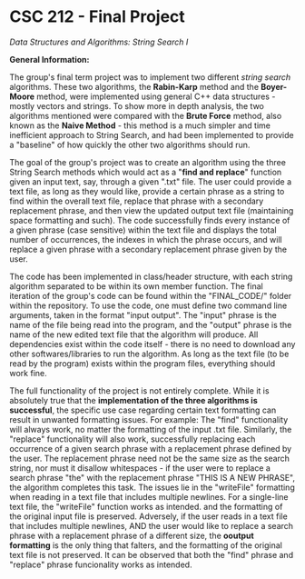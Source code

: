 # **CSC 212 - Final Project**
*Data Structures and Algorithms: String Search I*


**General Information:**

The group's final term project was to implement two different *string search* algorithms. These two algorithms, the **Rabin-Karp** method and the **Boyer-Moore** method, were implemented using general C++ data structures - mostly vectors and strings. To show more in depth analysis, the two algorithms mentioned were compared with the **Brute Force** method, also known as the **Naive Method** - this method is a much simpler and time inefficient approach to String Search, and had been implemented to provide a "baseline" of how quickly the other two algorithms should run. 


The goal of the group's project was to create an algorithm using the three String Search methods which would act as a "**find and replace**" function given an input text, say, through a given ".txt" file. The user could provide a text file, as long as they would like, provide a certain phrase as a string to find within the overall text file, replace that phrase with a secondary replacement phrase, and then view the updated output text file (maintaining space formatting and such). The code successfully finds every instance of a given phrase (case sensitive) within the text file and displays the total number of occurrences, the indexes in which the phrase occurs, and will replace a given phrase with a secondary replacement phrase given by the user. 


The code has been implemented in class/header structure, with each string algorithm separated to be within its own member function. The final iteration of the group's code can be found within the "FINAL_CODE/" folder within the repository. To use the code, one must define two command line arguments, taken in the format "input output". The "input" phrase is the name of the file being read into the program, and the "output" phrase is the name of the new edited text file that the algorithm will produce. All dependencies exist within the code itself - there is no need to download any other softwares/libraries to run the algorithm. As long as the text file (to be read by the program) exists within the program files, everything should work fine. 


The full functionality of the project is not entirely complete. While it is absolutely true that the **implementation of the three algorithms is successful**, the specific use case regarding certain text formatting can result in unwanted formatting issues. For example: The "find" functionality will always work, no matter the formatting of the input .txt file. Similarly, the "replace" functionality will also work, successfully replacing each occurrence of a given search phrase with a replacement phrase defined by the user. The replacement phrase need not be the same size as the search string, nor must it disallow whitespaces - if the user were to replace a search phrase "the" with the replacement phrase "THIS IS A NEW PHRASE", the algorithm completes this task. The issues lie in the "writeFile" formatting when reading in a text file that includes multiple newlines. For a single-line text file, the "writeFile" function works as intended. and the formatting of the original input file is preserved. Adversely, if the user reads in a text file that includes multiple newlines, AND the user would like to replace a search phrase with a replacement phrase of a different size, the **ooutput formatting** is the only thing that falters, and the formatting of the original text file is not preserved. It can be observed that both the "find" phrase and "replace" phrase funcionality works as intended.
